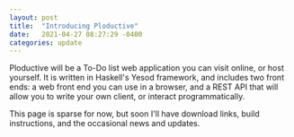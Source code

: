 ```yaml
---
layout: post
title:  "Introducing Ploductive"
date:   2021-04-27 08:27:29 -0400
categories: update
---
```

Ploductive will be a To-Do list web application you can visit online, or
host yourself. It is written in Haskell's Yesod framework, and includes two
front ends: a web front end you can use in a browser, and a REST API that will
allow you to write your own client, or interact programmatically.

This page is sparse for now, but soon I'll have download links, build
instructions, and the occasional news and updates.
